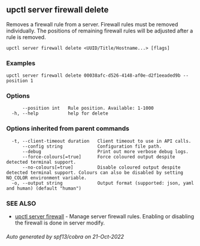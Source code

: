 ## upctl server firewall delete

Removes a firewall rule from a server. Firewall rules must be removed individually. The positions of remaining firewall rules will be adjusted after a rule is removed.

```
upctl server firewall delete <UUID/Title/Hostname...> [flags]
```

### Examples

```
upctl server firewall delete 00038afc-d526-4148-af0e-d2f1eeaded9b --position 1
```

### Options

```
      --position int   Rule position. Available: 1-1000
  -h, --help           help for delete
```

### Options inherited from parent commands

```
  -t, --client-timeout duration   Client timeout to use in API calls.
      --config string             Configuration file path.
      --debug                     Print out more verbose debug logs.
      --force-colours[=true]      Force coloured output despite detected terminal support.
      --no-colours[=true]         Disable coloured output despite detected terminal support. Colours can also be disabled by setting NO_COLOR environment variable.
  -o, --output string             Output format (supported: json, yaml and human) (default "human")
```

### SEE ALSO

* [upctl server firewall](upctl_server_firewall.md)	 - Manage server firewall rules. Enabling or disabling the firewall is done in server modify.

###### Auto generated by spf13/cobra on 21-Oct-2022
